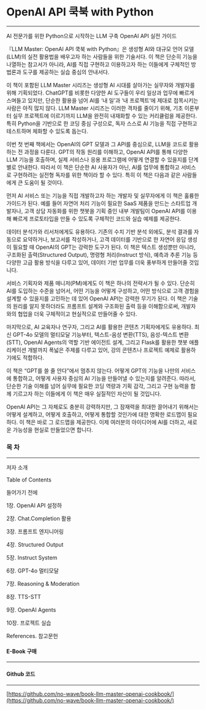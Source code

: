 # OpenAI API 쿡북 with Python
---
AI 전문가를 위한 Python으로 시작하는 LLM 구축 OpenAI API 실전 가이드

『LLM Master: OpenAI API 쿡북 with Python』은 생성형 AI와 대규모 언어 모델(LLM)의 실전 활용법을 배우고자 하는 사람들을 위한 기술서다. 이 책은 단순히 기능을 나열하는 참고서가 아니라, AI를 직접 구현하고 이용하고자 하는 이들에게 구체적인 방법론과 도구를 제공하는 실습 중심의 안내서다.

이 책이 포함된 LLM Master 시리즈는 생성형 AI 시대를 살아가는 실무자와 개발자를 위해 기획되었다. ChatGPT를 비롯한 다양한 AI 도구들이 우리 일상과 업무에 빠르게 스며들고 있지만, 단순한 활용을 넘어 AI를 ‘내 일’과 ‘내 프로젝트’에 제대로 접목시키는 사람은 아직 많지 않다. LLM Master 시리즈는 이러한 격차를 줄이기 위해, 기초 이론부터 실무 프로젝트에 이르기까지 LLM을 완전히 내재화할 수 있는 커리큘럼을 제공한다. 특히 Python을 기반으로 한 코딩 중심 구성으로, 독자 스스로 AI 기능을 직접 구현하고 테스트하며 체화할 수 있도록 돕는다.

이번 첫 번째 책에서는 OpenAI의 GPT 모델과 그 API를 중심으로, LLM을 코드로 활용하는 전 과정을 다룬다. GPT의 작동 원리를 이해하고, OpenAI API를 통해 다양한 LLM 기능을 호출하며, 실제 서비스나 응용 프로그램에 어떻게 연결할 수 있을지를 단계별로 안내한다. 따라서 이 책은 단순한 AI 사용자가 아닌, AI를 업무에 통합하고 서비스로 구현하려는 실전형 독자를 위한 책이라 할 수 있다. 특히 이 책은 다음과 같은 사람들에게 큰 도움이 될 것이다.

먼저 AI 서비스 또는 기능을 직접 개발하고자 하는 개발자 및 실무자에게 이 책은 훌륭한 가이드가 된다. 예를 들어 자연어 처리 기능이 필요한 SaaS 제품을 만드는 스타트업 개발자나, 고객 상담 자동화를 위한 챗봇을 기획 중인 내부 개발팀이 OpenAI API를 이용해 빠르게 프로토타입을 만들 수 있도록 구체적인 코드와 실습 예제를 제공한다.

데이터 분석가와 리서처에게도 유용하다. 기존의 수치 기반 분석 외에도, 분석 결과를 자동으로 요약하거나, 보고서를 작성하거나, 고객 데이터를 기반으로 한 자연어 응답 생성이 필요할 때 OpenAI의 GPT는 강력한 도구가 된다. 이 책은 텍스트 생성뿐만 아니라, 구조화된 출력(Structured Output), 명령형 처리(Instruct 방식), 예측과 추론 기능 등 다양한 고급 활용 방식을 다루고 있어, 데이터 기반 업무를 더욱 풍부하게 만들어줄 것입니다.

서비스 기획자와 제품 매니저(PM)에게도 이 책은 하나의 전략서가 될 수 있다. 단순히 AI를 도입하는 수준을 넘어서, 어떤 기능을 어떻게 구성하고, 어떤 방식으로 고객 경험을 설계할 수 있을지를 고민하는 데 있어 OpenAI API는 강력한 무기가 된다. 이 책은 기술의 원리를 알지 못하더라도 프롬프트 설계와 구조화된 출력 등을 이해함으로써, 개발자와의 협업을 더욱 구체적이고 현실적으로 만들어줄 수 있다.

마지막으로, AI 교육자나 연구자, 그리고 AI를 활용한 콘텐츠 기획자에게도 유용하다. 최신 GPT-4o 모델의 멀티모달 기능부터, 텍스트-음성 변환(TTS), 음성-텍스트 변환(STT), OpenAI Agents의 역할 기반 에이전트 설계, 그리고 Flask를 활용한 챗봇 애플리케이션 개발까지 폭넓은 주제를 다루고 있어, 강의 콘텐츠나 프로젝트 예제로 활용하기에도 적합하다.

이 책은 “GPT를 쓸 줄 안다”에서 멈추지 않는다. 어떻게 GPT의 기능을 나만의 서비스에 통합하고, 어떻게 사용자 중심의 AI 기능을 만들어낼 수 있는지를 알려준다. 따라서, 단순한 기술 이해를 넘어 실무에 필요한 코딩 역량과 기획 감각, 그리고 구현 능력을 함께 기르고자 하는 이들에게 이 책은 매우 실질적인 자산이 될 것입니다.

OpenAI API는 그 자체로도 충분히 강력하지만, 그 잠재력을 최대한 끌어내기 위해서는 어떻게 설계하고, 어떻게 호출하고, 어떻게 통합할 것인가에 대한 명확한 로드맵이 필요하다. 이 책은 바로 그 로드맵을 제공한다. 이제 여러분의 아이디어에 AI를 더하고, 새로운 가능성을 현실로 만들었으면 합니다.

### 목 차

---

저자 소개

Table of Contents

들어가기 전에

1장. OpenAI API 설정하

2장. Chat.Completion 활용

3장. 프롬프트 엔지니어링

4장. Structured Output

5장. Instruct System

6장. GPT-4o 멀티모달

7장. Reasoning & Moderation

8장. TTS-STT

9장. OpenAI Agents

10장. 프로젝트 실습

References. 참고문헌

#### E-Book 구매

---

#### Github 코드

---

[https://github.com/no-wave/book-llm-master-openai-cookbook/](https://github.com/no-wave/book-llm-master-openai-cookbook/)
